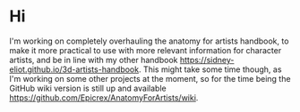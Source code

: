 # Hi
I'm working on completely overhauling the anatomy for artists handbook, to make it more practical to use with more relevant information for character artists, and be in line with my other handbook https://sidney-eliot.github.io/3d-artists-handbook. This might take some time though, as I'm working on some other projects at the moment, so for the time being the GitHub wiki version is still up and available https://github.com/Epicrex/AnatomyForArtists/wiki.
